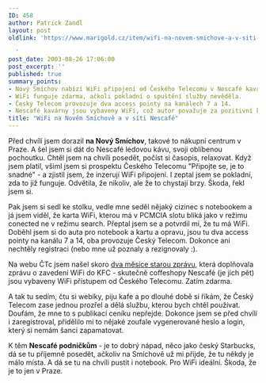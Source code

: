 ```yaml
---
ID: 458
author: Patrick Zandl
layout: post
oldlink: 'https://www.marigold.cz/item/wifi-na-novem-smichove-a-v-siti-nescafe

  '
post_date: 2003-08-26 17:06:00
post_excerpt: ''
published: true
summary_points:
- Nový Smíchov nabízí WiFi připojení od Českého Telecomu v Nescafé kavárně.
- WiFi funguje zdarma, ačkoli pokladní o spuštění služby nevěděla.
- Český Telecom provozuje dva access pointy na kanálech 7 a 14.
- Nescafé kavárny jsou vybaveny WiFi, což autor považuje za pozitivní krok.
title: "WiFi na Novém Smíchově a v síti Nescafé"
---
```


<p>
Před chvílí jsem dorazil <STRONG>na Nový Smíchov</STRONG>, takové to nákupní centrum v Praze. A šel jsem si dát do Nescafé ledovou kávu, svoji oblíbenou pochoutku. Chtěl jsem na chvíli posedět, počíst si časopis, relaxovat. Když jsem platil, všiml jsem si prospektu Českého Telecomu "Připojte se, je to snadné" - a zjistil jsem, že inzerují WiFi připojení. I zeptal jsem se pokladní, zda to již funguje. Odvětila, že nikoliv, ale že to chystají brzy. Škoda, řekl jsem si. </p>

<p>
Pak jsem si sedl ke stolku, vedle mne seděl nějaký cizinec s notebookem a já jsem viděl, že karta WiFi, kterou má v PCMCIA slotu bliká jako v režimu conected ne v režimu search. Přeptal jsem se a potvrdil mi, že tu má WiFi. Doběhl jsem si do auta pro notebook a kartu a opravu, jsou tu dva access pointy na kanálu 7 a 14, oba provozuje Český Telecom. Dokonce ani nechtěly registraci (nebo mne už poznaly a rezignovaly :).</p>

<p>
Na webu ČTc jsem našel skoro <A href="http://www.telecom.cz/wifi/" target=_blank>dva měsíce starou zprávu</A>, která doplňovala zprávu o zavedení WiFi do KFC - skutečně coffeshopy Nescafé (je jich pět) jsou vybaveny WiFi přístupem od Českého Telecomu. Zatím zdarma. </p>

<p>
A tak tu sedím, čtu si webíky, piju kafe a po dlouhé době si říkám, že Český Telecom zase jednou prozřel a dělá službu, kterou bych chtěl používat. Doufám, že mne to s publikací ceníku nepřejde. Dokonce jsem se před chvílí i zaregistroval, přidělilo mi to nějaké zoufale vygenerované heslo a login, který si nemám šanci zapamatovat. </p>

<p>
K těm <STRONG>Nescafé podničkům</STRONG> - je to dobrý nápad, něco jako český Starbucks, dá se tu příjemně posedět, ačkoliv na Smíchově už mi přijde, že tu někdy je málo místa. A dá se tu na chvíli pustit i notebook. Pro WiFi ideální. Škoda, že je to jen v Praze.</p>